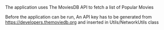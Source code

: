 The application uses The MoviesDB API to fetch a list of Popular Movies

Before the application can be run, An API key has to be generated from https://developers.themoviedb.org and inserted in Utils/NetworkUtils class
